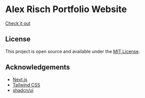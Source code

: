 # Alex Risch Portfolio Website
[Check it out](https://alexrisch.github.io/dev-portfolio/)


## License

This project is open source and available under the [MIT License](LICENSE).

## Acknowledgements

- [Next.js](https://nextjs.org/)
- [Tailwind CSS](https://tailwindcss.com/)
- [shadcn/ui](https://ui.shadcn.com/)
